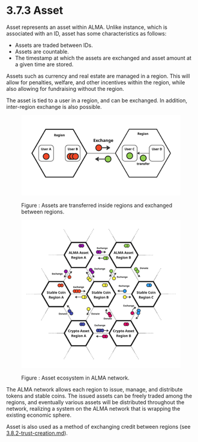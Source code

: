 # 3.7.3 Asset

Asset represents an asset within ALMA. Unlike instance, which is associated with an ID, asset has some characteristics as follows:

* Assets are traded between IDs.
* Assets are countable.
* The timestamp at which the assets are exchanged and asset amount at a given time are stored.

Assets such as currency and real estate are managed in a region. This will allow for penalties, welfare, and other incentives within the region, while also allowing for fundraising without the region.

The asset is tied to a user in a region, and can be exchanged. In addition, inter-region exchange is also possible.

<figure><img src="../../../.gitbook/assets/無題01 - Instance A (1).jpg" alt=""><figcaption><p>Figure : Assets are transferred inside regions and exchanged between regions.</p></figcaption></figure>

<figure><img src="../../../.gitbook/assets/無題01 - Assets Ecosystem in ALMA Network (3).jpg" alt=""><figcaption><p>Figure : Asset ecosystem in ALMA network.</p></figcaption></figure>

The ALMA network allows each region to issue, manage, and distribute tokens and stable coins. The issued assets can be freely traded among the regions, and eventually various assets will be distributed throughout the network, realizing a system on the ALMA network that is wrapping the existing economic sphere.

Asset is also used as a method of exchanging credit between regions (see [3.8.2-trust-creation.md](../3.8-interoperability-between-regions/3.8.2-trust-creation.md "mention")).
